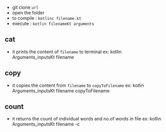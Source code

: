 - git clone `url`
- open the folder
- to compile : `kotlinc filename.kt`
- execute : `kotlin filenameKt arguments`

## cat
- it prints the content of `filename` to terminal
ex: kotlin Arguments_inputsKt filename

## copy
- it copies the content from `filename` to `copyToFilename`
ex: kotlin Arguments_inputsKt filename copyToFilename



## count
- it returns the count of individual words and no.of words in file
ex: kotlin Arguments_inputsKt filename -c

